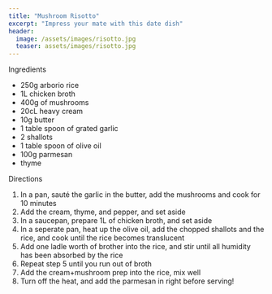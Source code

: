 ```yaml
---
title: "Mushroom Risotto"
excerpt: "Impress your mate with this date dish"
header:
  image: /assets/images/risotto.jpg
  teaser: assets/images/risotto.jpg
---
```

Ingredients

* 250g arborio rice
* 1L chicken broth 
* 400g of mushrooms  
* 20cL heavy cream 
* 10g butter
* 1 table spoon of grated garlic 
* 2 shallots 
* 1 table spoon of olive oil 
* 100g parmesan 
* thyme 

Directions

1. In a pan, sauté the garlic in the butter, add the mushrooms and cook for 10 minutes 
2. Add the cream, thyme, and pepper, and set aside 
3. In a saucepan, prepare 1L of chicken broth, and set aside 
4. In a seperate pan, heat up the olive oil, add the chopped shallots and the rice, and cook until the rice becomes translucent
5. Add one ladle worth of brother into the rice, and stir until all humidity has been absorbed by the rice
6. Repeat step 5 until you run out of broth 
7. Add the cream+mushroom prep into the rice, mix well
8. Turn off the heat, and add the parmesan in right before serving! 
